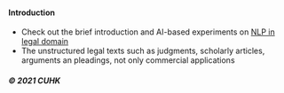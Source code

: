 
#### Introduction   

* Check out the brief introduction and AI-based experiments on [NLP in legal domain](https://github.com/muyun/dev.nllp/blob/master/docs/nllp-20210618.pdf) 
* The unstructured legal texts such as judgments, scholarly articles, arguments an pleadings, not only commercial applications
     
#####  &copy; 2021 CUHK 
